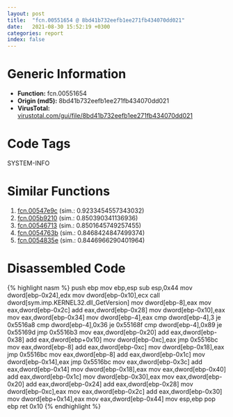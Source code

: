 ```yaml
---
layout: post
title:  "fcn.00551654 @ 8bd41b732eefb1ee271fb434070dd021"
date:   2021-08-30 15:52:19 +0300
categories: report
index: false
---
```


# Generic Information
- **Function:** fcn.00551654
- **Origin (md5):** 8bd41b732eefb1ee271fb434070dd021
- **VirusTotal:** [virustotal.com/gui/file/8bd41b732eefb1ee271fb434070dd021][virustotal_ref]

# Code Tags
<span class="tag" id="SYSTEM-INFO">SYSTEM-INFO</span>


# Similar Functions

1. [fcn.00547e9c][similar_1_ref] (sim.: 0.9233454557343032)
2. [fcn.005b9210][similar_2_ref] (sim.: 0.850390341136936)
3. [fcn.00546713][similar_3_ref] (sim.: 0.8501645749257455)
4. [fcn.0054763b][similar_4_ref] (sim.: 0.8468424847499374)
5. [fcn.0054835e][similar_5_ref] (sim.: 0.8446966290401964)


# Disassembled Code

{% highlight nasm %}
push ebp
mov ebp,esp
sub esp,0x44
mov dword[ebp-0x24],edx
mov dword[ebp-0x10],ecx
call dword[sym.imp.KERNEL32.dll_GetVersion]
mov dword[ebp-8],eax
mov eax,dword[ebp-0x2c]
add eax,dword[ebp-0x28]
mov dword[ebp-0x10],eax
mov eax,dword[ebp-0x34]
mov dword[ebp-4],eax
cmp dword[ebp-4],3
je 0x5516a8
cmp dword[ebp-4],0x36
je 0x55168f
cmp dword[ebp-4],0x89
je 0x55169d
jmp 0x5516b3
mov eax,dword[ebp-0x20]
add eax,dword[ebp-0x38]
add eax,dword[ebp+0x10]
mov dword[ebp-0xc],eax
jmp 0x5516bc
mov eax,dword[ebp-8]
add eax,dword[ebp-0xc]
mov dword[ebp-0x18],eax
jmp 0x5516bc
mov eax,dword[ebp-8]
add eax,dword[ebp-0x1c]
mov dword[ebp-0x14],eax
jmp 0x5516bc
mov eax,dword[ebp-0x3c]
add eax,dword[ebp-0x14]
mov dword[ebp-0x18],eax
mov eax,dword[ebp-0x40]
add eax,dword[ebp-0x1c]
mov dword[ebp-0x30],eax
mov eax,dword[ebp-0x20]
add eax,dword[ebp-0x24]
add eax,dword[ebp-0x28]
mov dword[ebp-0xc],eax
mov eax,dword[ebp-0x2c]
add eax,dword[ebp-0x30]
mov dword[ebp+0x14],eax
mov eax,dword[ebp-0x44]
mov esp,ebp
pop ebp
ret 0x10
{% endhighlight %}


[similar_1_ref]: /report/fcn.00547e9c@008ebacd307f3ac8942baa09393de50a
[similar_2_ref]: /report/fcn.005b9210@2694aedb5e4f4308d70d56b7790b8855
[similar_3_ref]: /report/fcn.00546713@008ebacd307f3ac8942baa09393de50a
[similar_4_ref]: /report/fcn.0054763b@008ebacd307f3ac8942baa09393de50a
[similar_5_ref]: /report/fcn.0054835e@008ebacd307f3ac8942baa09393de50a
[virustotal_ref]: https://www.virustotal.com/gui/file/8bd41b732eefb1ee271fb434070dd021